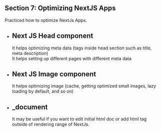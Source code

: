## Section 7: Optimizing NextJS Apps

Practiced how to optimize NextJs Apps.

- Next JS Head component
  - 
  It helps optimizing meta data (tags inside head section such as title, meta description) <br/>
  It helps setting up different pages with different meta data

- Next JS Image component 
  - 
  It helps optimizing image (cache, getting optimized small images, lazy loading by default, and so on)
  
- _document
  - 
   It may be useful if you want to edit initial html doc or add html tag outside of rendering range of NextJs.
   